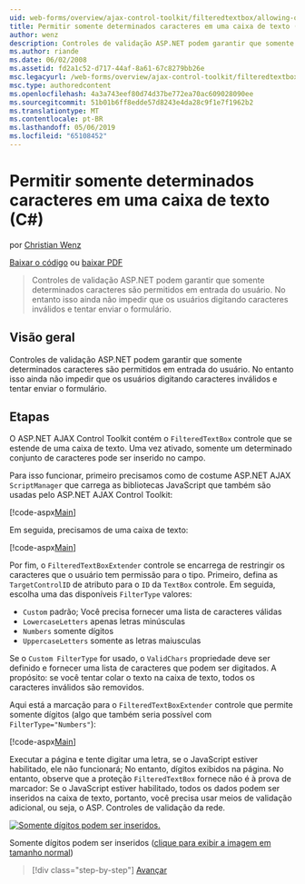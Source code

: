 ```yaml
---
uid: web-forms/overview/ajax-control-toolkit/filteredtextbox/allowing-only-certain-characters-in-a-text-box-cs
title: Permitir somente determinados caracteres em uma caixa de texto (c#) | Microsoft Docs
author: wenz
description: Controles de validação ASP.NET podem garantir que somente determinados caracteres são permitidos em entrada do usuário. No entanto isso ainda não impede que os usuários digitem inválidos...
ms.author: riande
ms.date: 06/02/2008
ms.assetid: fd2a1c52-d717-44af-8a61-67c8279bb26e
msc.legacyurl: /web-forms/overview/ajax-control-toolkit/filteredtextbox/allowing-only-certain-characters-in-a-text-box-cs
msc.type: authoredcontent
ms.openlocfilehash: 4a3a743eef80d74d37be772ea70ac609028090ee
ms.sourcegitcommit: 51b01b6ff8edde57d8243e4da28c9f1e7f1962b2
ms.translationtype: MT
ms.contentlocale: pt-BR
ms.lasthandoff: 05/06/2019
ms.locfileid: "65108452"
---
```

# <a name="allowing-only-certain-characters-in-a-text-box-c"></a>Permitir somente determinados caracteres em uma caixa de texto (C#)

por [Christian Wenz](https://github.com/wenz)

[Baixar o código](http://download.microsoft.com/download/4/c/2/4c2def7a-0d23-4055-91f9-1f18504167d7/FilteredTextBox0.cs.zip) ou [baixar PDF](http://download.microsoft.com/download/b/6/a/b6ae89ee-df69-4c87-9bfb-ad1eb2b23373/filteredtextbox0CS.pdf)

> Controles de validação ASP.NET podem garantir que somente determinados caracteres são permitidos em entrada do usuário. No entanto isso ainda não impedir que os usuários digitando caracteres inválidos e tentar enviar o formulário.

## <a name="overview"></a>Visão geral

Controles de validação ASP.NET podem garantir que somente determinados caracteres são permitidos em entrada do usuário. No entanto isso ainda não impedir que os usuários digitando caracteres inválidos e tentar enviar o formulário.

## <a name="steps"></a>Etapas

O ASP.NET AJAX Control Toolkit contém o `FilteredTextBox` controle que se estende de uma caixa de texto. Uma vez ativado, somente um determinado conjunto de caracteres pode ser inserido no campo.

Para isso funcionar, primeiro precisamos como de costume ASP.NET AJAX `ScriptManager` que carrega as bibliotecas JavaScript que também são usadas pelo ASP.NET AJAX Control Toolkit:

[!code-aspx[Main](allowing-only-certain-characters-in-a-text-box-cs/samples/sample1.aspx)]

Em seguida, precisamos de uma caixa de texto:

[!code-aspx[Main](allowing-only-certain-characters-in-a-text-box-cs/samples/sample2.aspx)]

Por fim, o `FilteredTextBoxExtender` controle se encarrega de restringir os caracteres que o usuário tem permissão para o tipo. Primeiro, defina as `TargetControlID` de atributo para o `ID` da `TextBox` controle. Em seguida, escolha uma das disponíveis `FilterType` valores:

- `Custom` padrão; Você precisa fornecer uma lista de caracteres válidas
- `LowercaseLetters` apenas letras minúsculas
- `Numbers` somente dígitos
- `UppercaseLetters` somente as letras maiusculas

Se o `Custom FilterType` for usado, o `ValidChars` propriedade deve ser definido e fornecer uma lista de caracteres que podem ser digitados. A propósito: se você tentar colar o texto na caixa de texto, todos os caracteres inválidos são removidos.

Aqui está a marcação para o `FilteredTextBoxExtender` controle que permite somente dígitos (algo que também seria possível com `FilterType="Numbers"`):

[!code-aspx[Main](allowing-only-certain-characters-in-a-text-box-cs/samples/sample3.aspx)]

Executar a página e tente digitar uma letra, se o JavaScript estiver habilitado, ele não funcionará; No entanto, dígitos exibidos na página. No entanto, observe que a proteção `FilteredTextBox` fornece não é à prova de marcador: Se o JavaScript estiver habilitado, todos os dados podem ser inseridos na caixa de texto, portanto, você precisa usar meios de validação adicional, ou seja, o ASP. Controles de validação da rede.

[![Somente dígitos podem ser inseridos.](allowing-only-certain-characters-in-a-text-box-cs/_static/image2.png)](allowing-only-certain-characters-in-a-text-box-cs/_static/image1.png)

Somente dígitos podem ser inseridos ([clique para exibir a imagem em tamanho normal](allowing-only-certain-characters-in-a-text-box-cs/_static/image3.png))

> [!div class="step-by-step"]
> [Avançar](allowing-only-certain-characters-in-a-text-box-vb.md)
